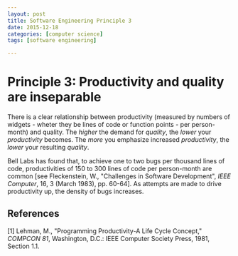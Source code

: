 ```yaml
---
layout: post
title: Software Engineering Principle 3
date: 2015-12-18
categories: [computer science]
tags: [software engineering]

---
```


# Principle 3: Productivity and quality are inseparable

There is a clear relationship between productivity (measured by numbers of widgets - wheter they be lines of code or function points - per person-month) and quality. 
The *higher* the demand for *quality*, the *lower* your *productivity* becomes. 
The *more* you emphasize increased *productivity*, the *lower* your resulting *quality*.

Bell Labs has found that, to achieve one to two bugs per thousand lines of code, productivities of 150 to 300 lines of code per person-month are common  [see Fleckenstein, W., "Challenges in Software Development", *IEEE Computer*, 16, 3 (March 1983), pp. 60-64]. 
As attempts are made to drive productivity up, the density of bugs increases.

## References

[1] Lehman, M., "Programming Productivity-A Life Cycle Concept," *COMPCON 81*, Washington, D.C.: IEEE Computer Society Press, 1981, Section 1.1.

